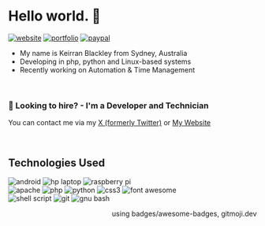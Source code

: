 
<!-- https://profile-readme-generator.com -->
<h1 align="left">Hello world. 👋</h1>
<p align="left">
    <a href="https://keirranblackley.com"><img src="https://img.shields.io/badge/website-000000?style=for-the-badge&logo=About.me&logoColor=white" alt="website" /></a>
    <a href="https://keiblackley.github.io"><img src="https://img.shields.io/badge/Portfolio-255E63?style=for-the-badge&logo=About.me&logoColor=white" alt="portfolio" /></a>
    <a href="https://paypal.me/KeiBlackley"><img src="https://img.shields.io/badge/PayPal-00457C?style=for-the-badge&logo=paypal&logoColor=white" alt="paypal" /></a>
</p>
<ul>
    <li> My name is Keirran Blackley from Sydney, Australia </li>
    <li> Developing in php, python and Linux-based systems </li>
    <li> Recently working on Automation & Time Management </il>
</ul>
<br/>

<h3> 👷 Looking to hire? - I'm a Developer and Technician </h3>
<p> You can contact me via my <a href="https://x.com/BlackleyKei">X (formerly Twitter)</a> or <a href="https://keirranblackley.com">My Website</a> </p>
<br/>

<h2 align="left"> Technologies Used</h2>
<div align="left">
    <img src="https://img.shields.io/badge/Android-3DDC84?style=for-the-badge&logo=android&logoColor=white" alt="android" />
    <img src="https://img.shields.io/badge/hp%20laptop-0096D6?style=for-the-badge&logo=hp&logoColor=white" alt="hp laptop" />
    <img src="https://img.shields.io/badge/Raspberry%20Pi-A22846?style=for-the-badge&logo=Raspberry%20Pi&logoColor=white" alt="raspberry pi" />
    <br/>
    <img src="https://img.shields.io/badge/Apache-D22128?style=for-the-badge&logo=Apache&logoColor=white" alt="apache" />
    <img src="https://img.shields.io/badge/PHP-777BB4?style=for-the-badge&logo=php&logoColor=white" alt="php" />
    <img src="https://img.shields.io/badge/Python-FFD43B?style=for-the-badge&logo=python&logoColor=blue" alt="python" />
    <img src="https://img.shields.io/badge/CSS3-1572B6?style=for-the-badge&logo=css3&logoColor=white" alt="css3" />
    <img src="https://img.shields.io/badge/Font_Awesome-339AF0?style=for-the-badge&logo=fontawesome&logoColor=white" alt="font awesome" />
    <br/>
<img src="https://img.shields.io/badge/Shell_Script-121011?style=for-the-badge&logo=gnu-bash&logoColor=white" alt="shell script" />
    <img src="https://img.shields.io/badge/GIT-E44C30?style=for-the-badge&logo=git&logoColor=white" alt="git" />
    <img src="https://img.shields.io/badge/GNU%20Bash-4EAA25?style=for-the-badge&logo=GNU%20Bash&logoColor=white" alt="gnu bash" />
</div>
<div align="right">
    <p> using badges/awesome-badges, gitmoji.dev </p>
</div>
